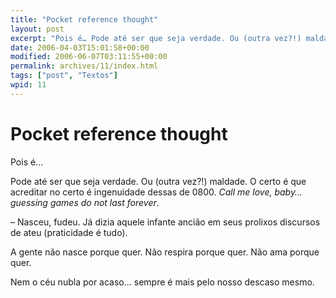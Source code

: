 ```yaml
---
title: "Pocket reference thought"
layout: post
excerpt: "Pois é… Pode até ser que seja verdade. Ou (outra vez?!) maldade. O certo é que acreditar no certo é ingenuidade dessas de 0800. Call me love, baby… guessing games do not last forever. – Nasceu, fudeu. Já dizia aquele infante ancião em seus prolixos discursos de ateu (praticidade é tudo). A gente não nasce […]"
date: 2006-04-03T15:01:58+00:00
modified: 2006-06-07T03:11:55+00:00
permalink: archives/11/index.html
tags: ["post", "Textos"]
wpid: 11
---
```


# Pocket reference thought

Pois é…

Pode até ser que seja verdade. Ou (outra vez?!) maldade. O certo é que acreditar no certo é ingenuidade dessas de 0800. *Call me love, baby… guessing games do not last forever*.

– Nasceu, fudeu. Já dizia aquele infante ancião em seus prolixos discursos de ateu (praticidade é tudo).

A gente não nasce porque quer. Não respira porque quer. Não ama porque quer.

Nem o céu nubla por acaso… sempre é mais pelo nosso descaso mesmo.
